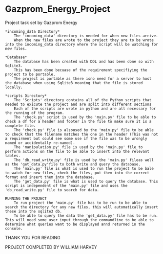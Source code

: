 # Gazprom_Energy_Project

Project task set by Gazprom Energy

    *incoming_data Directory*
        The 'incoming_data' directory is needed for when new files arrive.
        When the new files are wrote to the project they are to be wrote into the incoming_data directory where the script will be watching for new files.

    *Database*
        The database has been created with DDL and has been done so with Sqlite3.
        This has been done becuase of the requirement specifiying the project to be portable.
        The project is portable as there isno need for a server to host the database when using Sqlite3 meaning that the file is stored locally.

    *scripts Directory*
        The 'Scripts' directory contains all of the Python scripts that needed to exicute the project and are split into different sections
        Each of the scripts are wrote in python and are all necessary for the running of the program.
        The 'check.py' script is used by the 'main.py' file to be able to check a df for a header and footer in the file to make sure it is a complete file.
        The 'check.py' file is alsoused by the 'main.py' file to be able to check that the filename matches the one in the header (This was not a requirment but could see some use if the file was to be wrongly named or accidentally re-named).
        The 'manipulation.py' file is used by the 'main.py' file to perform actions on the file to be able to insert into the relevant tables.
        The 'db_read_write.py' file is used by the 'main.py' fileas well as the 'get_data.py'file to both write and query the database.
        The 'main.py' file is what is used to run the project to be bale to watch for new files, check the files, put them into the correct format and insert them into the database.
        The 'get_data.py' file is what is used to query the database. This script is independent of the 'main.py' file and uses the 'db_read_write.py' file to search for data.

    RUNNING THE PROJECT
        To run project the 'main.py' file has to be run to be able to search the directory for any new files, this will automatically insert these into the sqlite3 db.
        To be able to query the data the 'get_data.py' file has to be run. This will need some user input through the commandline to be able to determine what queries want to be displayed annd returned in the console.

THANK YOU FOR READING

PROJECT COMPLETED BY WILLIAM HARVEY
